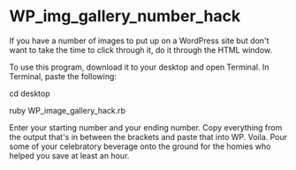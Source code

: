 # WP_img_gallery_number_hack

If you have a number of images to put up on a WordPress site but don't want to take the time to click through it, do it through the HTML window.

To use this program, download it to your desktop and open Terminal. In Terminal, paste the following: 
  
  cd desktop 
  
  ruby WP_image_gallery_hack.rb 
  
Enter your starting number and your ending number. Copy everything from the output that's in between the brackets and paste that into WP. Voila. Pour some of your celebratory beverage onto the ground for the homies who helped you save at least an hour. 
